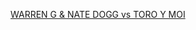 ---
layout: post
wordpress_id: 1055
wordpress_url: http://noesbueno.com/archives/1055
date: '2011-03-17 13:59:28 -0500'
date_gmt: '2011-03-17 18:59:28 -0500'
body: |
  <p><a href="http://www.thehoodinternet.com/2011/03/warren-g-nate-dogg-vs-toro-y-moi.html">WARREN G &amp; NATE DOGG vs TORO Y MOI</a></p>
---
